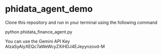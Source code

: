 # phidata_agent_demo
Clone this repository and run in your terminal using the following command

python phidata_finance_agent.py

You can use the Gemini API Key AIzaSyAlyXEQc7aWeWcyZXiHDJ4EJeyynzovd-M
